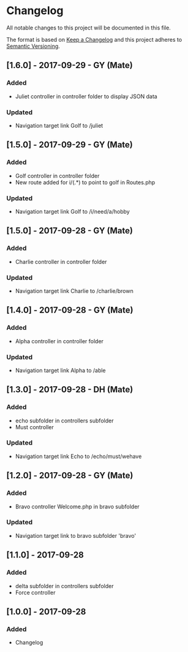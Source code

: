 # Changelog
All notable changes to this project will be documented in this file.

The format is based on [Keep a Changelog](http://keepachangelog.com/en/1.0.0/)
and this project adheres to [Semantic Versioning](http://semver.org/spec/v2.0.0.html).

## [1.6.0] - 2017-09-29 - GY (Mate)
### Added
- Juliet controller in controller folder to display JSON data
### Updated
- Navigation target link Golf to /juliet

## [1.5.0] - 2017-09-29 - GY (Mate)
### Added
- Golf controller in controller folder
- New route added for i/(.*) to point to golf in Routes.php
### Updated
- Navigation target link Golf to /i/need/a/hobby

## [1.5.0] - 2017-09-28 - GY (Mate)
### Added
- Charlie controller in controller folder
### Updated
- Navigation target link Charlie to /charlie/brown

## [1.4.0] - 2017-09-28 - GY (Mate)
### Added
- Alpha controller in controller folder
### Updated
- Navigation target link Alpha to /able

## [1.3.0] - 2017-09-28 - DH (Mate)
### Added
- echo subfolder in controllers subfolder
- Must controller
### Updated
- Navigation target link Echo to /echo/must/wehave

## [1.2.0] - 2017-09-28 - GY (Mate)
### Added
- Bravo controller Welcome.php in bravo subfolder
### Updated
- Navigation target link to bravo subfolder 'bravo'

## [1.1.0] - 2017-09-28
### Added
- delta subfolder in controllers subfolder
- Force controller

## [1.0.0] - 2017-09-28
### Added
- Changelog